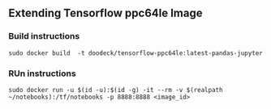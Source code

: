 ## Extending Tensorflow ppc64le Image

### Build instructions

```sudo docker build  -t doodeck/tensorflow-ppc64le:latest-pandas-jupyter```

### RUn instructions

```sudo docker run -u $(id -u):$(id -g) -it --rm -v $(realpath ~/notebooks):/tf/notebooks -p 8888:8888 <image_id>```
